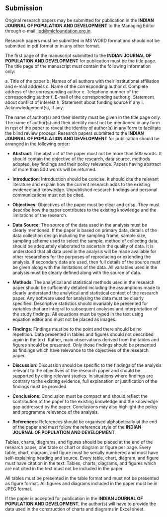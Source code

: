 ## Submission

Original research papers may be submitted for publication in the **INDIAN JOURNAL OF POPULATION AND
DEVELOPMENT** to the Managing Editor through e-mail ijpd@mlcfoundation.org.in.

Research papers must be submitted in MS WORD format and should not be submitted in pdf format or in any other format.

The first page of the manuscript submitted to the **INDIAN JOURNAL OF POPULATION AND DEVELOPMENT** for publication must be the title page. The title page of the manuscript must contain the following information only:

a. Title of the paper
b. Names of all authors with their institutional affiliation and e-mail address
c. Name of the corresponding author
d. Complete address of the corresponding author
e. Telephone number of the corresponding author
f. E-mail of the corresponding author
g. Statement about conflict of interest
h. Statement about funding source if any
i. Acknowledgement(s), if any.

The name of author(s) and their identity must be given in the title page only. The name of author(s) and their identity must not be mentioned in any form in rest of the paper to reveal the identity of author(s) in any form to facilitate the blind review process. Research papers submitted to the **INDIAN JOURNAL OF POPULATION AND DEVELOPMENT** for publication should be arranged in the following order:

* **Abstract**: The abstract of the paper must not be more than 500 words. It should contain the objective of the research, data source, methods adopted, key findings and their policy relevance. Papers having abstract of more than 500 words will be returned.

* **Introduction**: Introduction should be concise. It should cite the relevant literature and explain how the current research adds to the existing evidence and knowledge. Unpublished research findings and personal communications must not be cited.

* **Objectives**: Objectives of the paper must be clear and crisp. They must describe how the paper contributes to the existing knowledge and the limitations of the research.

* **Data Source**: The source of the data used in the analysis must be clearly mentioned. If the paper is based on primary data, details of the data collection design including the sampling frame, sample size, sampling scheme used to select the sample, method of collecting data, should be adequately elaborated
to ascertain the quality of data. It is understood that all data used in the analysis will be made available for other researchers for the purposes of reproducing or extending the analysis. If secondary data are used, then full details of the source must be given along with the limitations of the data. All variables used in the analysis must be clearly defined along with the source of data.

* **Methods**: The analytical and statistical methods used in the research paper should be sufficiently detailed including the assumptions made to clearly understand the analytical and statistical context of the research paper. Any software used for analysing the data must be clearly specified. Descriptive statistics should invariably be presented for variables that are integral to subsequent analyses and interpretation of the study findings. All equations must be typed in the text using equation editor and must not be placed as images.

* **Findings**: Findings must be to the point and there should be no repetition. Data presented in tables and figures should not described again in the text. Rather, main observations derived from the tables and figures should be presented. Only those findings should be presented as findings which have relevance to the objectives of the research paper.

* **Discussion**: Discussion should be specific to the findings of the analysis relevant to the objectives of the research paper and should be supported by citing relevant studies. In situations where findings are contrary to the existing evidence, full explanation or justification of the findings must be provided.

* **Conclusions**: Conclusion must be compact and should reflect the contribution of the paper to the existing knowledge and the knowledge gap addressed by the paper. Conclusions may also highlight the policy and programme relevance of the analysis.

* **References**: References should be organised alphabetically at the end of the paper and must follow the reference style of the **INDIAN JOURNAL OF POPULATION AND DEVELOPMENT**.

Tables, charts, diagrams, and figures should be placed at the end of the research paper, one table or chart or diagram or figure per page. Every table, chart, diagram, and figure must be serially numbered and must have self-explaining heading and source. Every table, chart, diagram, and figure must have citation in the text. Tables, charts, diagrams, and figures which are not cited in the text must not be included in the paper.

All tables must be presented in the table format and must not be presented as figure format. All figures and diagrams included in the paper must be in JPEG format.

If the paper is accepted for publication in the **INDIAN JOURNAL OF POPULATION AND DEVELOPMENT**, the author(s) will have to provide the data used in the construction of charts and diagrams in Excel sheet.
